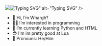 <p>
    <img src="<a href="https://git.io/typing-svg"><img src="https://readme-typing-svg.herokuapp.com?font=Fira+Code&duration=2000&pause=1500&color=36C32E&multiline=true&width=435&height=500&lines=import+time;onprofile+%3D+True;%23+print+hi+on+profile;while+onprofile%3A;++++time.sleep(1);++++print(%22Hi+im+Whargh!+%3A0)%22)" alt="Typing SVG" /></a>" alt="Typing SVG" /></a>
</p>


- 👋 Hi, I’m Whargh?
- 👨‍💻 I’m interested in programming
- 🌱 I’m currently learning Python and HTML
- 😎 I'm im pretty good at Lua
- 🫃 Pronouns: He/Him
